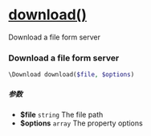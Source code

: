 [download()](http://twinh.github.com/widget/api/download)
=========================================================

Download a file form server

### Download a file form server
```php
\Download download($file, $options)
```

##### 参数
* **$file** `string` The file path
* **$options** `array` The property options

